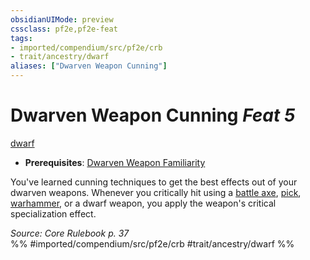 ```yaml
---
obsidianUIMode: preview
cssclass: pf2e,pf2e-feat
tags:
- imported/compendium/src/pf2e/crb
- trait/ancestry/dwarf
aliases: ["Dwarven Weapon Cunning"]
---
```

# Dwarven Weapon Cunning  *Feat 5*  
[dwarf](dwarf.md)  

- **Prerequisites**: [Dwarven Weapon Familiarity](dwarven-weapon-familiarity.md)

You've learned cunning techniques to get the best effects out of your dwarven weapons. Whenever you critically hit using a [battle axe](../equipment/items/battle-axe.md), [pick](../equipment/items/pick.md), [warhammer](../equipment/items/warhammer.md), or a dwarf weapon, you apply the weapon's critical specialization effect.

*Source: Core Rulebook p. 37*  
%% #imported/compendium/src/pf2e/crb #trait/ancestry/dwarf %%
